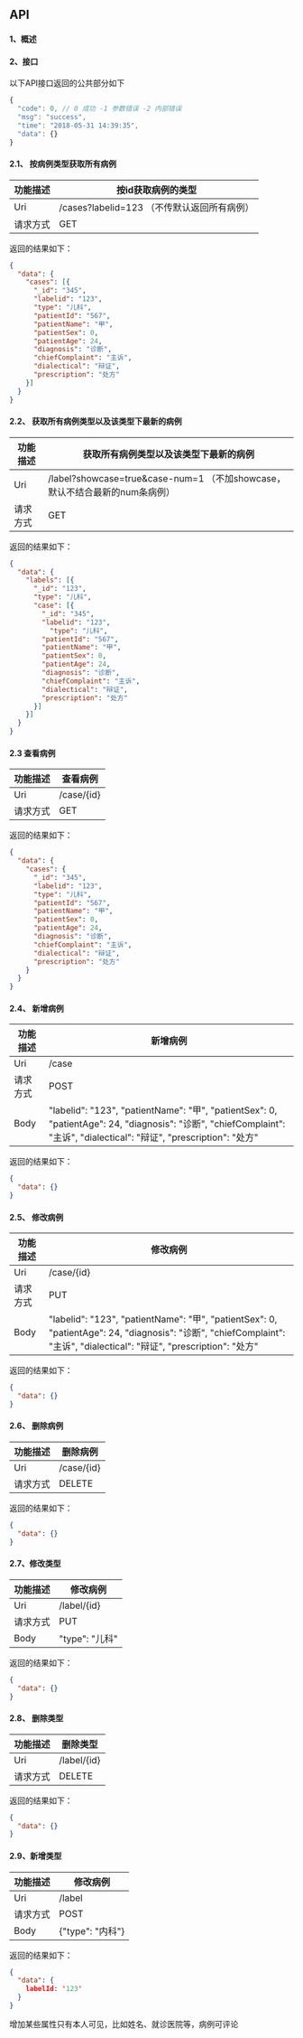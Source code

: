 ## API

#### 1、概述

#### 2、接口

以下API接口返回的公共部分如下

```javascript
{
  "code": 0, // 0 成功 -1 参数错误 -2 内部错误
  "msg": "success",
  "time": "2018-05-31 14:39:35",
  "data": {}
}
```



#### 2.1、 按病例类型获取所有病例

| 功能描述 | 按id获取病例的类型                       |
| ---- | -------------------------------- |
| Uri  | /cases?labelid=123  （不传默认返回所有病例） |
| 请求方式 | GET                              |

返回的结果如下：

```json
{
  "data": {
    "cases": [{
      "_id": "345",
      "labelid": "123",
      "type": "儿科",
      "patientId": "567",
      "patientName": "甲",
      "patientSex": 0,
      "patientAge": 24,
      "diagnosis": "诊断",
      "chiefComplaint": "主诉",
      "dialectical": "辩证",
      "prescription": "处方"
    }]
  }
}
```

#### 2.2、 获取所有病例类型以及该类型下最新的病例

| 功能描述 | 获取所有病例类型以及该类型下最新的病例                      |
| ---- | ---------------------------------------- |
| Uri  | /label?showcase=true&case-num=1  （不加showcase，默认不结合最新的num条病例） |
| 请求方式 | GET                                      |

返回的结果如下：

```json
{
  "data": {
    "labels": [{
      "_id": "123",
      "type": "儿科",
      "case": [{
        "_id": "345",
        "labelid": "123",
     	  "type": "儿科",
        "patientId": "567",
        "patientName": "甲",
        "patientSex": 0,
        "patientAge": 24,
        "diagnosis": "诊断",
        "chiefComplaint": "主诉",
        "dialectical": "辩证",
        "prescription": "处方"
      }]
    }]
  }
}
```



#### 2.3 查看病例

| 功能描述 | 查看病例       |
| ---- | ---------- |
| Uri  | /case/{id} |
| 请求方式 | GET        |

返回的结果如下：

```json
{
  "data": {
    "cases": {
      "_id": "345",
      "labelid": "123",
      "type": "儿科",
      "patientId": "567",
      "patientName": "甲",
      "patientSex": 0,
      "patientAge": 24,
      "diagnosis": "诊断",
      "chiefComplaint": "主诉",
      "dialectical": "辩证",
      "prescription": "处方"
    }
  }
}
```



#### 2.4、 新增病例 

| 功能描述 | 新增病例                                     |
| ---- | ---------------------------------------- |
| Uri  | /case                                    |
| 请求方式 | POST                                     |
| Body | "labelid": "123",      "patientName": "甲",        "patientSex": 0,        "patientAge": 24,        "diagnosis": "诊断",        "chiefComplaint": "主诉",        "dialectical": "辩证",        "prescription": "处方" |

返回的结果如下：

```json
{
  "data": {}
}
```



#### 2.5、 修改病例

| 功能描述 | 修改病例                                     |
| ---- | ---------------------------------------- |
| Uri  | /case/{id}                               |
| 请求方式 | PUT                                      |
| Body | "labelid": "123",      "patientName": "甲",        "patientSex": 0,        "patientAge": 24,        "diagnosis": "诊断",        "chiefComplaint": "主诉",        "dialectical": "辩证",        "prescription": "处方" |

返回的结果如下：

```json
{
  "data": {}
}
```



#### 2.6、 删除病例

| 功能描述 | 删除病例       |
| ---- | ---------- |
| Uri  | /case/{id} |
| 请求方式 | DELETE     |

返回的结果如下：

```json
{
  "data": {}
}
```



#### 2.7、修改类型

| 功能描述 | 修改病例         |
| ---- | ------------ |
| Uri  | /label/{id}  |
| 请求方式 | PUT          |
| Body | "type": "儿科" |

返回的结果如下：

```json
{
  "data": {}
}
```



#### 2.8、 删除类型

| 功能描述 | 删除类型        |
| ---- | ----------- |
| Uri  | /label/{id} |
| 请求方式 | DELETE      |

返回的结果如下：

```json
{
  "data": {}
}
```

#### 2.9、新增类型

| 功能描述 | 修改病例           |
| ---- | -------------- |
| Uri  | /label         |
| 请求方式 | POST           |
| Body | {"type": "内科"} |

返回的结果如下：

```json
{
  "data": {
    labelId: '123'
  }
}
```

增加某些属性只有本人可见，比如姓名、就诊医院等，病例可评论